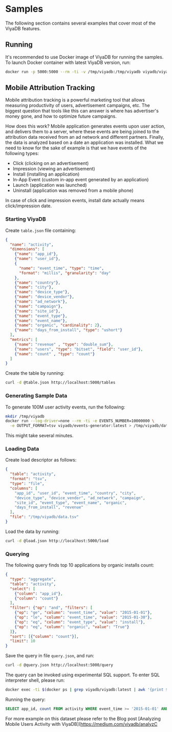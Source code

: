Samples
========

The following section contains several examples that cover most of the ViyaDB features.

## Running

It's recommended to use Docker image of ViyaDB for running the samples.
To launch Docker container with latest ViyaDB version, run:

```bash
docker run -p 5000:5000 --rm -ti -v /tmp/viyadb:/tmp/viyadb viyadb/viyadb:latest
```

## Mobile Attribution Tracking

Mobile attribution tracking is a powerful marketing tool that allows measuring productivity of users, advertisement campaigns, etc.
The biggest question that tools like this can answer is where has advertiser's money gone, and how to optimize future campaigns.

How does this work? Mobile application generates events upon user action, and delivers them to a server, where these events are
being joined to the attribution data received from an ad network and different partners. Finally, the data is analyzed based on
a date an application was installed. What we need to know for the sake of example is that we have events of the following types:

 * Click (clicking on an advertisement)
 * Impression (viewing an advertisement)
 * Install (installing an application)
 * In-App Event (custom in-app event generated by an application)
 * Launch (application was launched)
 * Uninstall (application was removed from a mobile phone)

In case of click and impression events, install date actually means click/impression date.

### Starting ViyaDB

Create `table.json` file containing:

```json
{
  "name": "activity",
  "dimensions": [
    {"name": "app_id"},
    {"name": "user_id"},
    {
      "name": "event_time", "type": "time",
      "format": "millis", "granularity": "day"
    },
    {"name": "country"},
    {"name": "city"},
    {"name": "device_type"},
    {"name": "device_vendor"},
    {"name": "ad_network"},
    {"name": "campaign"},
    {"name": "site_id"},
    {"name": "event_type"},
    {"name": "event_name"},
    {"name": "organic", "cardinality": 2},
    {"name": "days_from_install", "type": "ushort"}
  ],
  "metrics": [
    {"name": "revenue" , "type": "double_sum"},
    {"name": "users", "type": "bitset", "field": "user_id"},
    {"name": "count" , "type": "count"}
  ]
}
```

Create the table by running:

```bash
curl -d @table.json http://localhost:5000/tables 
```

### Generating Sample Data

To generate 100M user activity events, run the following:

```bash
mkdir /tmp/viyadb
docker run --log-driver=none --rm -ti -e EVENTS_NUMBER=10000000 \
  -e OUTPUT_FORMAT=tsv viyadb/events-generator:latest > /tmp/viyadb/data.tsv
```

This might take several minutes.

### Loading Data

Create load descriptor as follows:

```json
{
  "table": "activity",
  "format": "tsv",
  "type": "file",
  "columns": [
    "app_id", "user_id", "event_time", "country", "city",
    "device_type", "device_vendor", "ad_network", "campaign",
    "site_id", "event_type", "event_name", "organic",
    "days_from_install", "revenue"
  ],
  "file": "/tmp/viyadb/data.tsv"
}
```

Load the data by running:

```bash
curl -d @load.json http://localhost:5000/load
```

### Querying

The following query finds top 10 applications by organic installs count:

```json
{
  "type": "aggregate",
  "table": "activity",
  "select": [
    {"column": "app_id"},
    {"column": "count"}
  ],
  "filter": {"op": "and", "filters": [
    {"op": "ge", "column": "event_time", "value": "2015-01-01"},
    {"op": "le", "column": "event_time", "value": "2015-01-30"},
    {"op": "eq", "column": "event_type", "value": "install"},
    {"op": "eq", "column": "organic", "value": "True"}
  ]},
  "sort": [{"column": "count"}],
  "limit": 10
}
```

Save the query in file `query.json`, and run:

```bash
curl -d @query.json http://localhost:5000/query
```

The query can be invoked using experimental SQL support. To enter SQL interpreter shell, please run:

```bash
docker exec -ti $(docker ps | grep viyadb/viyadb:latest | awk '{print $1}') /opt/viyadb/bin/vsql
```

Running the query:

```sql
SELECT app_id, count FROM activity WHERE event_time >= '2015-01-01' AND event_time <= '2015-01-30' AND event_type='install' AND organic='True' ORDER BY count DESC LIMIT 10
```

For more example on this dataset please refer to the Blog post [Analyzing Mobile Users Activity with ViyaDB](https://medium.com/viyadb/analyzC

